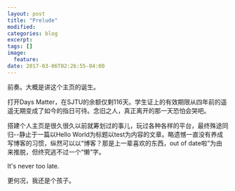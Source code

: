 ```yaml
---
layout: post
title: "Prelude"
modified:
categories: blog
excerpt:
tags: []
image:
  feature:
date: 2017-03-06T02:26:55-04:00
---
```


前奏。大概是讲这个主页的诞生。

打开Days Matter，在SJTU的余额仅剩116天。学生证上的有效期限从四年前的遥遥无期变成了如今的指日可待。念旧之人，真正离开的那一天恐怕会哭吧。

搭建个人主页是很久很久以前就筹划过的事儿，玩过各种各样的平台，最终殊途同归--静止于一篇以Hello World为标题以test为内容的文章。略遗憾一直没有养成写博客的习惯，纵然可以以“博客？那是上一辈喜欢的东西，out of date啦”为由来推脱，但终究逃不过一个“懒”字。

It's never too late.

更何况，我还是个孩子。
